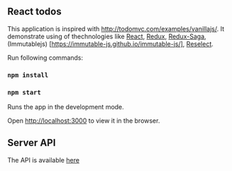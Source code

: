 ## React todos
This application is inspired with http://todomvc.com/examples/vanillajs/.  It demonstrate using of thechnologies like 
[React](https://reactjs.org/), [Redux](https://redux.js.org/), [Redux-Saga](https://redux-saga.js.org/), (Immutablejs) [https://immutable-js.github.io/immutable-js/], [Reselect](https://github.com/reduxjs/reselect).

Run following commands: 

### `npm install`

### `npm start`

Runs the app in the development mode.<br />

Open [http://localhost:3000](http://localhost:3000) to view it in the browser.

##  Server API
The API is available [here](https://github.com/morosystems/todo-be)

